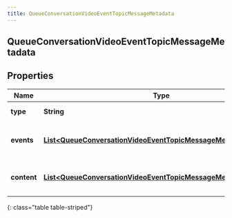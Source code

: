 ```yaml
---
title: QueueConversationVideoEventTopicMessageMetadata
---
```

## QueueConversationVideoEventTopicMessageMetadata


## Properties

| Name | Type | Description | Notes |
| ------------ | ------------- | ------------- | ------------- |
| **type** | <!----><!---->**String**<!----> | Message type. |  [optional] |
| **events** | <!----><!---->[**List&lt;QueueConversationVideoEventTopicMessageMetadataEvent&gt;**](QueueConversationVideoEventTopicMessageMetadataEvent.html)<!----> | List of message events, if any |  [optional] |
| **content** | <!----><!---->[**List&lt;QueueConversationVideoEventTopicMessageMetadataContent&gt;**](QueueConversationVideoEventTopicMessageMetadataContent.html)<!----> | List of message content, if any |  [optional] |
{: class="table table-striped"}



